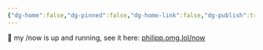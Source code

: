 ```yaml
---
{"dg-home":false,"dg-pinned":false,"dg-home-link":false,"dg-publish":true,"tags":["dgblip"],"disabled rules":["yaml-title","yaml-title-alias","file-name-heading"],"title":"philipp on mastodon @ 2023-01-18","created-date":"2023-01-18T14:29:41","id":109710683740632510,"updated-date":"2025-05-02T08:50:43","dg-path":"blips/109710683740632517.md","permalink":"/blips/109710683740632517/","dgPassFrontmatter":true}
---
```



🥰 my /now is up and running, see it here: [philipp.omg.lol/now](https://philipp.omg.lol/now)



